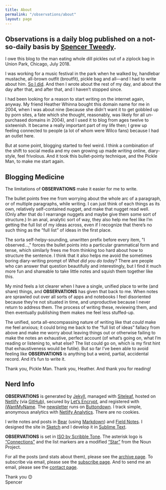 ```yaml
---
title: About
permalink: "/observations/about"
layout: page
---
```


## Observations is a daily blog published on a not-so-daily basis by [Spencer Tweedy](https://spencertweedy.com/).

I owe this blog to the man eating whole dill pickles out of a ziplock bag in Union Park, Chicago, July 2018.

I was working for a music festival in the park when he walked by, handlebar mustache, all-brown outfit (broutfit), pickle bag and all—and I had to write about him. [So I did](https://spencertweedy.com/observations/071718.html). And then I wrote about the rest of my day, and about the day after that, and after that, and I haven’t stopped since.

I had been looking for a reason to start writing on the internet again, anyway. My friend Heather Whinna bought this domain name for me in 2004, when I was about nine (because she didn't want it to get gobbled up by porn sites, a fate which she thought, reasonably, was likely for all un-purchased domains in 2004), and I used it to blog from ages twelve to sixteenish. It became a really important part of my life then; I grew up feeling connected to people (a lot of whom were Wilco fans) because I had an outlet here.

But at some point, blogging started to feel weird. I think a combination of the shift to social media and my own growing up made writing online, diary-style, feel frivolous. And it took this bullet-pointy technique, and the Pickle Man, to make me start again.

## Blogging Medicine

The limitations of **OBSERVATIONS** make it easier for me to write.

The bullet points free me from worrying about the whole arc of a paragraph, or of multiple paragraphs, while writing. I can just think of each things as its own, relatively self-contained nugget, and make that nugget read well. (Only after that do I rearrange nuggets and maybe give them some sort of structure.) In an anal, analytic sort of way, they also help me feel like I’m getting the full list of my ideas across, even if I recognize that there’s no such thing as the “full list” of ideas in the first place.

The sorta self-helpy-sounding, unwritten prefix before every item, "I observed…," forces the bullet points into a particular grammatical form and tense, which similarly frees me from thinking too hard about how to structure the sentence. I think that it also helps me avoid the sometimes boring diary-writing prompt of *What did you do today?* There are people who can answer that question beautifully and interestingly, but I find it much more fun and shareable to take little notes and squish them together like this.

My mind feels a lot clearer when I have a single, unified place to write (and share) things, and **OBSERVATIONS** has given that back to me. When notes are sprawled out over all sorts of apps and notebooks I feel disoriented because they’re not situated in time, and unproductive because I never return to address them. The process of writing these, reviewing them, and then eventually publishing them makes me feel less stuffed-up.

The unified, sorta all-encompassing nature of writing like that *could* make me feel anxious; it could bring me back to the “full list of ideas” fallacy from above and make me worry about leaving things out or otherwise failing to make the notes an exhaustive, perfect account (of what’s going on, what I’m reading or listening to, what else? The list could go on, which is my first hint that exhaustiveness would be futile). But so far I’ve been able to avoid feeling like **OBSERVATIONS** is anything but a weird, partial, accidental record. And it’s fun to write it.

Thank you, Pickle Man. Thank you, Heather. And thank you for reading!

## Nerd Info

**OBSERVATIONS** is generated by [Jekyll](https://jekyllrb.com/), managed with [Siteleaf](https://www.siteleaf.com/), hosted on [Netlify](https://www.netlify.com/) (via [GitHub](https://github.com/spencertweedy/spencertweedy.github.io)), secured by [Let’s Encrypt](https://letsencrypt.org/), and registered with [iWantMyName](https://iwantmyname.com/). The [newsletter](https://spencertweedy.com/observations/subscribe) runs on [Buttondown](https://buttondown.email/). I track simple, anonymous analytics with [Netlify Analytics](https://www.netlify.com/products/analytics/). There are no cookies.

I write notes and posts in [Bear](https://bear.app/) (using [Markdown](https://daringfireball.net/projects/markdown/)) and [Field Notes](https://fieldnotesbrand.com/). I designed the site in [Sketch](https://www.sketchapp.com/) and I develop it in [Sublime Text](https://www.sublimetext.com/).

**OBSERVATIONS** is set in [ISO by Scribble Tone](https://www.futurefonts.xyz/scribble-tone/iso). The asterisk logo is [“Connections”](https://thenounproject.com/icon/1207551/) and the list markers are a modified [“Star”](https://thenounproject.com/icon/1696194/) from the Noun Project.

For all the posts (and stats about them), please see the [archive page](https://spencertweedy.com/observations/archive). To subscribe via email, please see the [subscribe page](https://spencertweedy.com/observations/subscribe). And to send me an email, please see the [contact page](https://spencertweedy.com/observations/contact).

Thank you &#128522;  
Spencer
